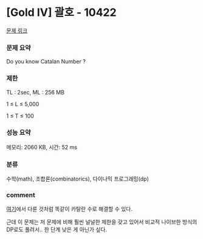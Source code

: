 
# [Gold IV] 괄호 - 10422

[문제 링크](https://www.acmicpc.net/problem/10422)

### 문제 요약

<p> Do you know Catalan Number ? </p>

### 제한

TL : 2sec, ML : 256 MB

1 ≤ L ≤ 5,000

1 ≤ T ≤ 100

### 성능 요약

메모리: 2060 KB, 시간: 52 ms

### 분류

수학(math), 조합론(combinatorics), 다이나믹 프로그래밍(dp)

### comment

[여기](https://github.com/pill27211/Baekjoon/blob/main/Gold/Math/17268_%EB%AF%B8%ED%8C%85%EC%9D%98%20%EC%A0%80%EC%A3%BC/README.md)에서 다룬 것처럼 똑같이 카탈란 수로 해결할 수 있다.

근데 이 문제는 저 문제에 비해 훨씬 널널한 제한을 갖고 있어서 비교적 나이브한 방식의 DP로도 풀려서.. 한 단계 낮은 게 아닌가 싶다.
